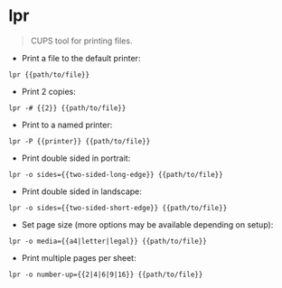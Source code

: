 # lpr

> CUPS tool for printing files.

- Print a file to the default printer:

`lpr {{path/to/file}}`

- Print 2 copies:

`lpr -# {{2}} {{path/to/file}}`

- Print to a named printer:

`lpr -P {{printer}} {{path/to/file}}`

- Print double sided in portrait:

`lpr -o sides={{two-sided-long-edge}} {{path/to/file}}`

- Print double sided in landscape:

`lpr -o sides={{two-sided-short-edge}} {{path/to/file}}`

- Set page size (more options may be available depending on setup):

`lpr -o media={{a4|letter|legal}} {{path/to/file}}`

- Print multiple pages per sheet:

`lpr -o number-up={{2|4|6|9|16}} {{path/to/file}}`
